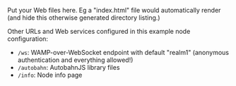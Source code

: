 Put your Web files here. Eg a "index.html" file would automatically render (and hide this otherwise generated directory listing.)

Other URLs and Web services configured in this example node configuration:

* `/ws`: WAMP-over-WebSocket endpoint with default "realm1" (anonymous authentication and everything allowed!)
* `/autobahn`: AutobahnJS library files
* `/info`: Node info page
